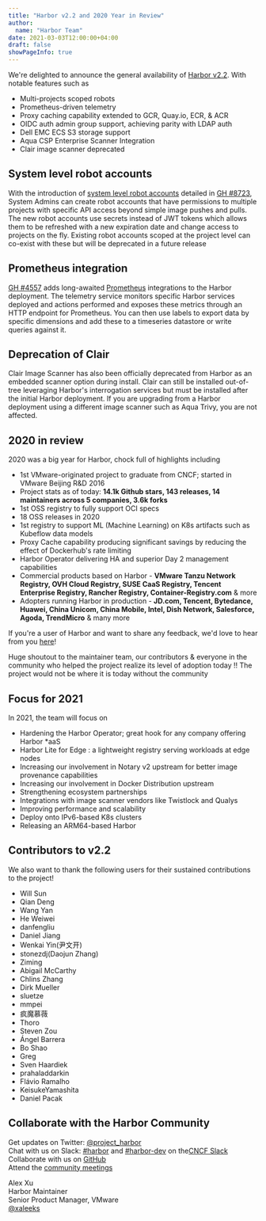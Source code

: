 ```yaml
---
title: "Harbor v2.2 and 2020 Year in Review"
author:
  name: "Harbor Team"
date: 2021-03-03T12:00:00+04:00
draft: false
showPageInfo: true
---
```


We're delighted to announce the general availability of [Harbor
v2.2](https://github.com/goharbor/harbor/releases/tag/v2.2.0). With
notable features such as

- Multi-projects scoped robots
- Prometheus-driven telemetry
- Proxy caching capability extended to GCR, Quay.io, ECR, & ACR
- OIDC auth admin group support, achieving parity with LDAP auth
- Dell EMC ECS S3 storage support
- Aqua CSP Enterprise Scanner Integration
- Clair image scanner deprecated

## System level robot accounts

With the introduction of [system level robot
accounts](https://goharbor.io/docs/2.2.0/administration/robot-accounts/)
detailed in [GH #8723](https://github.com/goharbor/harbor/issues/8723), System Admins can create robot accounts that have permissions to multiple projects with specific API access beyond simple image pushes and pulls. The new robot accounts use secrets instead of JWT tokens which allows them to be
refreshed with a new expiration date and change access to projects on
the fly. Existing robot accounts scoped at the project level can
co-exist with these but will be deprecated in a future release

## Prometheus integration

[GH #4557](https://github.com/goharbor/harbor/issues/4557) adds
long-awaited [Prometheus](https://goharbor.io/docs/2.2.0/administration/metrics/#scrapping-metrics-with-prometheus) integrations
to the Harbor deployment. The telemetry service monitors specific Harbor
services deployed and actions performed and exposes these metrics
through an HTTP endpoint for Prometheus. You can then use labels to
export data by specific dimensions and add these to a timeseries
datastore or write queries against it.

## Deprecation of Clair

Clair Image Scanner has also been officially deprecated from Harbor as
an embedded scanner option during install. Clair can still be installed
out-of-tree leveraging Harbor's interrogation services but must be
installed after the initial Harbor deployment. If you are upgrading from
a Harbor deployment using a different image scanner such as Aqua Trivy,
you are not affected.

## 2020 in review

2020 was a big year for Harbor, chock full of highlights including

- 1st VMware-originated project to graduate from CNCF; started in
    VMware Beijing R&D 2016
- Project stats as of today: **14.1k Github stars, 143 releases, 14
    maintainers across 5 companies, 3.6k forks**
- 1st OSS registry to fully support OCI specs
- 18 OSS releases in 2020
- 1st registry to support ML (Machine Learning) on K8s artifacts such
  as Kubeflow data models
- Proxy Cache capability producing significant savings by reducing the
  effect of Dockerhub's rate limiting
- Harbor Operator delivering HA and superior Day 2 management
  capabilities
- Commercial products based on Harbor - **VMware Tanzu Network
  Registry, OVH Cloud Registry, SUSE CaaS Registry, Tencent Enterprise
  Registry, Rancher Registry, Container-Registry.com** & more
- Adopters running Harbor in production - **JD.com, Tencent,
  Bytedance, Huawei, China Unicom, China Mobile, Intel, Dish Network,
  Salesforce, Agoda, TrendMicro** & many more

If you're a user of Harbor and want to share any feedback, we'd love to
hear from you [here](https://github.com/goharbor/community/issues/115)!

Huge shoutout to the maintainer team, our contributors & everyone in the
community who helped the project realize its level of adoption today !!
The project would not be where it is today without the community

## Focus for 2021

In 2021, the team will focus on

- Hardening the Harbor Operator; great hook for any company offering
  Harbor *aaS
- Harbor Lite for Edge : a lightweight registry serving workloads at
  edge nodes
- Increasing our involvement in Notary v2 upstream for better image
  provenance capabilities
- Increasing our involvement in Docker Distribution upstream
- Strengthening ecosystem partnerships
- Integrations with image scanner vendors like Twistlock and Qualys
- Improving performance and scalability
- Deploy onto IPv6-based K8s clusters
- Releasing an ARM64-based Harbor

## Contributors to v2.2

We also want to thank the following users for their sustained
contributions to the project!

- Will Sun
- Qian Deng
- Wang Yan
- He Weiwei
- danfengliu
- Daniel Jiang
- Wenkai Yin(尹文开)
- stonezdj(Daojun Zhang)
- Ziming
- Abigail McCarthy
- Chlins Zhang
- Dirk Mueller
- sluetze
- mmpei
- 疯魔慕薇
- Thoro
- Steven Zou
- Ángel Barrera
- Bo Shao
- Greg
- Sven Haardiek
- prahaladdarkin
- Flávio Ramalho
- KeisukeYamashita
- Daniel Pacak

## Collaborate with the Harbor Community

Get updates on Twitter: [@project\_harbor](https://twitter.com/project_harbor)  
Chat with us on Slack: [#harbor](https://cloud-native.slack.com/messages/harbor)
and [#harbor-dev](https://cloud-native.slack.com/messages/harbor-dev)
on the[CNCF Slack](https://slack.cncf.io/)  
Collaborate with us on [GitHub](https://github.com/goharbor/harbor)  
Attend the [community meetings](https://github.com/goharbor/community/wiki/Harbor-Community-Meetings)

Alex Xu  
Harbor Maintainer  
Senior Product Manager, VMware  
[@xaleeks](https://github.com/xaleeks)

